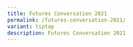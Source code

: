 ```yaml
---
title: Futures Conversation 2021
permalink: /futures-conversation-2021/
variant: tiptap
description: Futures Conversation 2021
---
```

